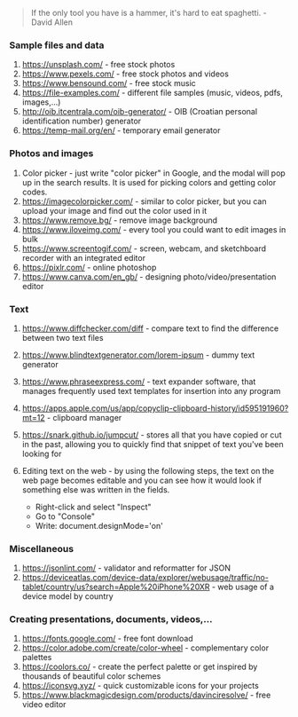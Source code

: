 > If the only tool you have is a hammer, it's hard to eat spaghetti. - David Allen

### Sample files and data

1. https://unsplash.com/ - free stock photos
2. https://www.pexels.com/ - free stock photos and videos
3. https://www.bensound.com/ - free stock music
4. https://file-examples.com/ - different file samples (music, videos, pdfs, images,...)
5. http://oib.itcentrala.com/oib-generator/ - OIB (Croatian personal identification number) generator
6. https://temp-mail.org/en/ - temporary email generator


### Photos and images

1. Color picker - just write "color picker" in Google, and the modal will pop up in the search results. It is used for picking colors and getting color codes.
2. https://imagecolorpicker.com/ - similar to color picker, but you can upload your image and find out the color used in it
3. https://www.remove.bg/ - remove image background
4. https://www.iloveimg.com/ - every tool you could want to edit images in bulk
5. https://www.screentogif.com/ - screen, webcam, and sketchboard recorder with an integrated editor
6. https://pixlr.com/ - online photoshop
7. https://www.canva.com/en_gb/ - designing photo/video/presentation editor


### Text

1. https://www.diffchecker.com/diff - compare text to find the difference between two text files
2. https://www.blindtextgenerator.com/lorem-ipsum - dummy text generator
3. https://www.phraseexpress.com/ - text expander software, that manages frequently used text templates for insertion into any program
4. https://apps.apple.com/us/app/copyclip-clipboard-history/id595191960?mt=12 - clipboard manager 
5. https://snark.github.io/jumpcut/ - stores all that you have copied or cut in the past, allowing you to quickly find that snippet of text you've been looking for
6. Editing text on the web - by using the following steps, the text on the web page becomes editable and you can see how it would look if something else was written in the fields.

	* Right-click and select "Inspect"
	* Go to "Console"
	* Write: document.designMode='on'
	

### Miscellaneous

1. https://jsonlint.com/ - validator and reformatter for JSON
2. https://deviceatlas.com/device-data/explorer/webusage/traffic/no-tablet/country/us?search=Apple%20iPhone%20XR - web usage of a device model by country


### Creating presentations, documents, videos,...

1. https://fonts.google.com/ - free font download
2. https://color.adobe.com/create/color-wheel - complementary color palettes
3. https://coolors.co/ - create the perfect palette or get inspired by thousands of beautiful color schemes
4. https://iconsvg.xyz/ - quick customizable icons for your projects
5. https://www.blackmagicdesign.com/products/davinciresolve/ - free video editor
